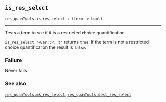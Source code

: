 ## `is_res_select`

``` hol4
res_quanTools.is_res_select : (term -> bool)
```

------------------------------------------------------------------------

Tests a term to see if it is a restricted choice quantification.

`is_res_select "@var::P. t"` returns `true`. If the term is not a
restricted choice quantification the result is `false`.

### Failure

Never fails.

### See also

[`res_quanTools.mk_res_select`](#res_quanTools.mk_res_select),
[`res_quanTools.dest_res_select`](#res_quanTools.dest_res_select)

